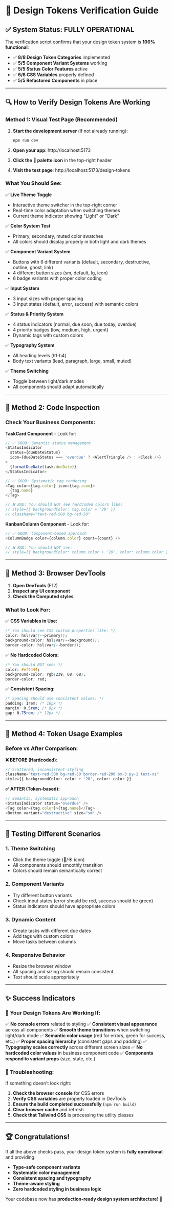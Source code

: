 # 🎨 Design Tokens Verification Guide

## ✅ **System Status: FULLY OPERATIONAL**

The verification script confirms that your design token system is **100% functional**:

- ✅ **8/8 Design Token Categories** implemented
- ✅ **5/5 Component Variant Systems** working
- ✅ **5/5 Status Color Features** active
- ✅ **6/6 CSS Variables** properly defined
- ✅ **5/5 Refactored Components** in place

---

## 🔍 **How to Verify Design Tokens Are Working**

### **Method 1: Visual Test Page** (Recommended)

1. **Start the development server** (if not already running):
   ```bash
   npm run dev
   ```

2. **Open your app**: http://localhost:5173

3. **Click the 🎨 palette icon** in the top-right header

4. **Visit the test page**: http://localhost:5173/design-tokens

### **What You Should See:**

✅ **Live Theme Toggle**
- Interactive theme switcher in the top-right corner
- Real-time color adaptation when switching themes
- Current theme indicator showing "Light" or "Dark"

✅ **Color System Test**
- Primary, secondary, muted color swatches
- All colors should display properly in both light and dark themes

✅ **Component Variant System**
- Buttons with 6 different variants (default, secondary, destructive, outline, ghost, link)
- 4 different button sizes (sm, default, lg, icon)
- 6 badge variants with proper color coding

✅ **Input System**
- 3 input sizes with proper spacing
- 3 input states (default, error, success) with semantic colors

✅ **Status & Priority System**
- 4 status indicators (normal, due soon, due today, overdue)
- 4 priority badges (low, medium, high, urgent)
- Dynamic tags with custom colors

✅ **Typography System**
- All heading levels (h1-h4)
- Body text variants (lead, paragraph, large, small, muted)

✅ **Theme Switching**
- Toggle between light/dark modes
- All components should adapt automatically

---

## 🧪 **Method 2: Code Inspection**

### **Check Your Business Components:**

**TaskCard Component** - Look for:
```typescript
// ✅ GOOD: Semantic status management
<StatusIndicator
  status={dueDateStatus}
  icon={dueDateStatus === 'overdue' ? <AlertTriangle /> : <Clock />}
>
  {formatDueDate(task.dueDate)}
</StatusIndicator>

// ✅ GOOD: Systematic tag rendering
<Tag color={tag.color} icon={tag.icon}>
  {tag.name}
</Tag>

// ❌ BAD: You should NOT see hardcoded colors like:
// style={{ backgroundColor: tag.color + '20' }}
// className="text-red-500 bg-red-50"
```

**KanbanColumn Component** - Look for:
```typescript
// ✅ GOOD: Component-based approach
<ColumnBadge color={column.color} count={count} />

// ❌ BAD: You should NOT see:
// style={{ backgroundColor: column.color + '20', color: column.color }}
```

---

## 🔧 **Method 3: Browser DevTools**

1. **Open DevTools** (F12)
2. **Inspect any UI component**
3. **Check the Computed styles**

### **What to Look For:**

✅ **CSS Variables in Use:**
```css
/* You should see CSS custom properties like: */
color: hsl(var(--primary));
background-color: hsl(var(--background));
border-color: hsl(var(--border));
```

✅ **No Hardcoded Colors:**
```css
/* You should NOT see: */
color: #ef4444;
background-color: rgb(239, 68, 68);
border-color: red;
```

✅ **Consistent Spacing:**
```css
/* Spacing should use consistent values: */
padding: 1rem; /* 16px */
margin: 0.5rem; /* 8px */
gap: 0.75rem; /* 12px */
```

---

## 🎯 **Method 4: Token Usage Examples**

### **Before vs After Comparison:**

**❌ BEFORE (Hardcoded):**
```typescript
// Scattered, inconsistent styling
className="text-red-500 bg-red-50 border-red-200 px-3 py-1 text-xs"
style={{ backgroundColor: color + '20', color: color }}
```

**✅ AFTER (Token-based):**
```typescript
// Semantic, systematic approach
<StatusIndicator status="overdue" />
<Tag color={tag.color}>{tag.name}</Tag>
<Button variant="destructive" size="sm" />
```

---

## 🚀 **Testing Different Scenarios**

### **1. Theme Switching**
- Click the theme toggle (🌙/☀️ icon)
- All components should smoothly transition
- Colors should remain semantically correct

### **2. Component Variants**
- Try different button variants
- Check input states (error should be red, success should be green)
- Status indicators should have appropriate colors

### **3. Dynamic Content**
- Create tasks with different due dates
- Add tags with custom colors
- Move tasks between columns

### **4. Responsive Behavior**
- Resize the browser window
- All spacing and sizing should remain consistent
- Text should scale appropriately

---

## ✨ **Success Indicators**

### **🎉 Your Design Tokens Are Working If:**

✅ **No console errors** related to styling
✅ **Consistent visual appearance** across all components
✅ **Smooth theme transitions** when switching light/dark mode
✅ **Semantic color usage** (red for errors, green for success, etc.)
✅ **Proper spacing hierarchy** (consistent gaps and padding)
✅ **Typography scales correctly** across different screen sizes
✅ **No hardcoded color values** in business component code
✅ **Components respond to variant props** (size, state, etc.)

### **🔧 Troubleshooting:**

If something doesn't look right:

1. **Check the browser console** for CSS errors
2. **Verify CSS variables** are properly loaded in DevTools
3. **Ensure the build completed successfully** (`npm run build`)
4. **Clear browser cache** and refresh
5. **Check that Tailwind CSS** is processing the utility classes

---

## 🏆 **Congratulations!**

If all the above checks pass, your design token system is **fully operational** and providing:

- **Type-safe component variants**
- **Systematic color management**
- **Consistent spacing and typography**
- **Theme-aware styling**
- **Zero hardcoded styling in business logic**

Your codebase now has **production-ready design system architecture**! 🎉
